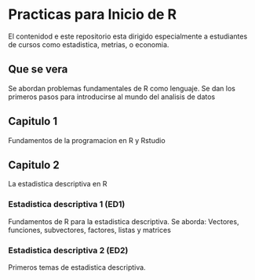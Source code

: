 # Practicas para Inicio de R
El contenidod e este repositorio esta dirigido especialmente a estudiantes de cursos como estadistica, metrias, o economia. 

## Que se vera
Se abordan problemas fundamentales de R como lenguaje. Se dan los primeros pasos para introducirse al mundo del analisis de datos

## Capitulo 1 
Fundamentos de la programacion en R y Rstudio

## Capitulo 2
La estadistica descriptiva en R 
### Estadistica descriptiva 1 (ED1)
Fundamentos de R para la estadistica descriptiva.
Se aborda: Vectores, funciones, subvectores, factores, listas y matrices
### Estadistica descriptiva 2 (ED2)
Primeros temas de estadistica descriptiva.
